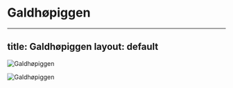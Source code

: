 
Galdhøpiggen
============
---
title: Galdhøpiggen
layout: default
---

![Galdhøpiggen](https://www.thebestviewpoints.com/wp-content/uploads/2020/05/AAA3851-Panorama-photoshopped.jpg)

![Galdhøpiggen](https://www.mountain-forecast.com/system/images/5974/large_illustration/Galdhopiggen.jpg)